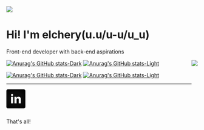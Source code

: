 <div align="left">
  <img src="https://visitor-badge.laobi.icu/badge?page_id=elcheryu-u.elcheryu-u&right_color=hotpink"  />
</div>

<h1 align="left">Hi! I'm elchery(u.u/u-u/u_u)</h1>

Front-end developer with back-end aspirations

<picture align="right" height="150">
  <source align="right" height="150" media="(prefers-color-scheme: dark)" srcset="https://i.pinimg.com/originals/50/55/45/505545dd2f219e82931d92a77c7ba303.gif">
  <source align="right" height="150" media="(prefers-color-scheme: light)" srcset="https://i.pinimg.com/originals/94/ea/c8/94eac835763ea2c2b63c069cedbed22f.gif">
  <img align="right" height="150" src="https://i.pinimg.com/originals/94/ea/c8/94eac835763ea2c2b63c069cedbed22f.gif">
</picture>

[![Anurag's GitHub stats-Dark](https://github-readme-stats.vercel.app/api/top-langs?username=elcheryu-u&locale=en&hide_title=true&layout=compact&card_width=320&hide_border=true&bg_color=00000000&theme=dark#gh-dark-mode-only)](https://github.com/anuraghazra/github-readme-stats#gh-dark-mode-only)
[![Anurag's GitHub stats-Light](https://github-readme-stats.vercel.app/api/top-langs?username=elcheryu-u&locale=en&hide_title=true&layout=compact&card_width=320&hide_border=true&bg_color=00000000&theme=default#gh-light-mode-only)](https://github.com/anuraghazra/github-readme-stats#gh-light-mode-only)

[![Anurag's GitHub stats-Dark](https://github-readme-stats.vercel.app/api?username=elcheryu-u&locale=en&hide_title=true&layout=compact&card_width=320&hide_border=true&bg_color=00000000&theme=dark#gh-dark-mode-only)](https://github.com/anuraghazra/github-readme-stats#gh-dark-mode-only)
[![Anurag's GitHub stats-Light](https://github-readme-stats.vercel.app/api?username=elcheryu-u&locale=en&hide_title=true&layout=compact&card_width=320&hide_border=true&bg_color=00000000&theme=default#gh-light-mode-only)](https://github.com/anuraghazra/github-readme-stats#gh-light-mode-only)

***

<div align="left">
  <a href="https://www.linkedin.com/in/sergiocortes-dll/" target="_blank">
    <img src="https://raw.githubusercontent.com/sergiocortes-dll/sergiocortes-dll/64dc25f2cd9823450c356971a76acb15ce91680c/images/linkedin.png" width="50" height="50" alt="linkedin logo"  />
  </a>
</div>

###

<p align="left">That's all!</p>

###
